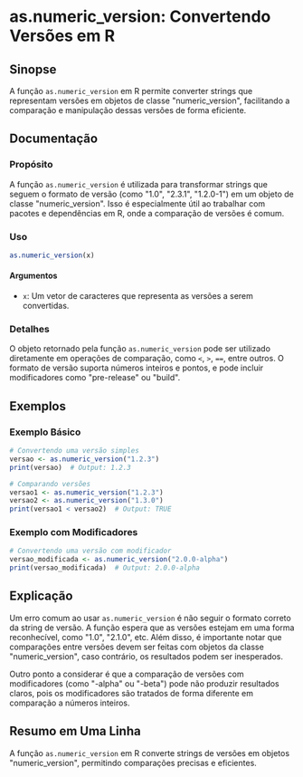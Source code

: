 <!--
Meta Description: # as.numeric_version: Convertendo Versões em R ## Sinopse A função `as.numeric_version` em R permite converter strings que representam versões em obje...
Meta Keywords: numeric_version, versões, que, função, comparação
-->

# as.numeric_version: Convertendo Versões em R

## Sinopse
A função `as.numeric_version` em R permite converter strings que representam versões em objetos de classe "numeric_version", facilitando a comparação e manipulação dessas versões de forma eficiente.

## Documentação

### Propósito
A função `as.numeric_version` é utilizada para transformar strings que seguem o formato de versão (como "1.0", "2.3.1", "1.2.0-1") em um objeto de classe "numeric_version". Isso é especialmente útil ao trabalhar com pacotes e dependências em R, onde a comparação de versões é comum.

### Uso
```R
as.numeric_version(x)
```

#### Argumentos
- `x`: Um vetor de caracteres que representa as versões a serem convertidas.

### Detalhes
O objeto retornado pela função `as.numeric_version` pode ser utilizado diretamente em operações de comparação, como `<`, `>`, `==`, entre outros. O formato de versão suporta números inteiros e pontos, e pode incluir modificadores como "pre-release" ou "build".

## Exemplos

### Exemplo Básico
```R
# Convertendo uma versão simples
versao <- as.numeric_version("1.2.3")
print(versao)  # Output: 1.2.3

# Comparando versões
versao1 <- as.numeric_version("1.2.3")
versao2 <- as.numeric_version("1.3.0")
print(versao1 < versao2)  # Output: TRUE
```

### Exemplo com Modificadores
```R
# Convertendo uma versão com modificador
versao_modificada <- as.numeric_version("2.0.0-alpha")
print(versao_modificada)  # Output: 2.0.0-alpha
```

## Explicação
Um erro comum ao usar `as.numeric_version` é não seguir o formato correto da string de versão. A função espera que as versões estejam em uma forma reconhecível, como "1.0", "2.1.0", etc. Além disso, é importante notar que comparações entre versões devem ser feitas com objetos da classe "numeric_version", caso contrário, os resultados podem ser inesperados.

Outro ponto a considerar é que a comparação de versões com modificadores (como "-alpha" ou "-beta") pode não produzir resultados claros, pois os modificadores são tratados de forma diferente em comparação a números inteiros.

## Resumo em Uma Linha
A função `as.numeric_version` em R converte strings de versões em objetos "numeric_version", permitindo comparações precisas e eficientes.